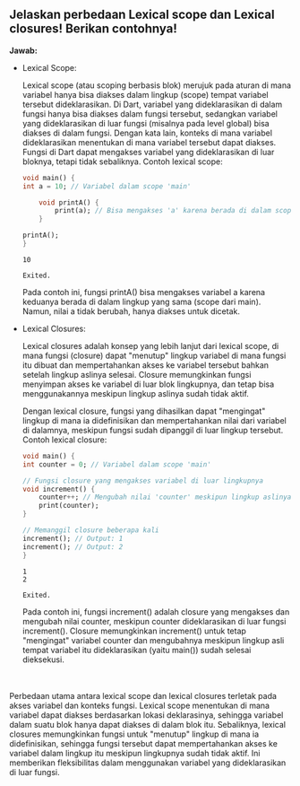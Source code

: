 ## Jelaskan perbedaan Lexical scope dan Lexical closures! Berikan contohnya!

**Jawab:**

* Lexical Scope:

    Lexical scope (atau scoping berbasis blok) merujuk pada aturan di mana variabel hanya bisa diakses dalam lingkup (scope) tempat variabel tersebut dideklarasikan. Di Dart, variabel yang dideklarasikan di dalam fungsi hanya bisa diakses dalam fungsi tersebut, sedangkan variabel yang dideklarasikan di luar fungsi (misalnya pada level global) bisa diakses di dalam fungsi. Dengan kata lain, konteks di mana variabel dideklarasikan menentukan di mana variabel tersebut dapat diakses. Fungsi di Dart dapat mengakses variabel yang dideklarasikan di luar bloknya, tetapi tidak sebaliknya. Contoh lexical scope:

    ```dart
    void main() {
    int a = 10; // Variabel dalam scope 'main'

        void printA() {
            print(a); // Bisa mengakses 'a' karena berada di dalam scope 'main'
        }

    printA(); 
    }
    ```

    ```console
    10

    Exited.
    ```

    Pada contoh ini, fungsi printA() bisa mengakses variabel a karena keduanya berada di dalam lingkup yang sama (scope dari main). Namun, nilai a tidak berubah, hanya diakses untuk dicetak.

* Lexical Closures:

    Lexical closures adalah konsep yang lebih lanjut dari lexical scope, di mana fungsi (closure) dapat "menutup" lingkup variabel di mana fungsi itu dibuat dan mempertahankan akses ke variabel tersebut bahkan setelah lingkup aslinya selesai. Closure memungkinkan fungsi menyimpan akses ke variabel di luar blok lingkupnya, dan tetap bisa menggunakannya meskipun lingkup aslinya sudah tidak aktif.

    Dengan lexical closure, fungsi yang dihasilkan dapat "mengingat" lingkup di mana ia didefinisikan dan mempertahankan nilai dari variabel di dalamnya, meskipun fungsi sudah dipanggil di luar lingkup tersebut. Contoh lexical closure:

    ```dart
    void main() {
    int counter = 0; // Variabel dalam scope 'main'

    // Fungsi closure yang mengakses variabel di luar lingkupnya
    void increment() {
        counter++; // Mengubah nilai 'counter' meskipun lingkup aslinya sudah selesai
        print(counter);
    }

    // Memanggil closure beberapa kali
    increment(); // Output: 1
    increment(); // Output: 2
    }
    ```

    ```console
    1
    2

    Exited.
    ```
    
    Pada contoh ini, fungsi increment() adalah closure yang mengakses dan mengubah nilai counter, meskipun counter dideklarasikan di luar fungsi increment(). Closure memungkinkan increment() untuk tetap "mengingat" variabel counter dan mengubahnya meskipun lingkup asli tempat variabel itu dideklarasikan (yaitu main()) sudah selesai dieksekusi. 

<br></br>
Perbedaan utama antara lexical scope dan lexical closures terletak pada akses variabel dan konteks fungsi. Lexical scope menentukan di mana variabel dapat diakses berdasarkan lokasi deklarasinya, sehingga variabel dalam suatu blok hanya dapat diakses di dalam blok itu. Sebaliknya, lexical closures memungkinkan fungsi untuk "menutup" lingkup di mana ia didefinisikan, sehingga fungsi tersebut dapat mempertahankan akses ke variabel dalam lingkup itu meskipun lingkupnya sudah tidak aktif. Ini memberikan fleksibilitas dalam menggunakan variabel yang dideklarasikan di luar fungsi.


